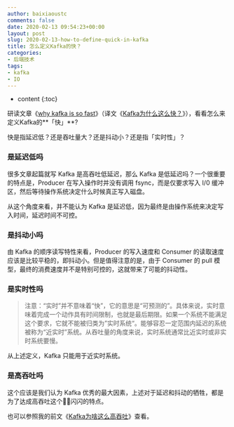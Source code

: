 ```yaml
---
author: baixiaoustc
comments: false
date: 2020-02-13 09:54:23+00:00
layout: post
slug: 2020-02-13-how-to-define-quick-in-kafka
title: 怎么定义Kafka的快？
categories:
- 后端技术
tags:
- kafka 
- IO
---
```


* content 
{:toc}

研读文章《[why kafka is so fast](https://medium.com/swlh/why-kafka-is-so-fast-bde0d987cd03)》（译文《[Kafka为什么这么快？](https://mp.weixin.qq.com/s/wq08nVDHVR1lOJBK4KZbyA)》），看看怎么来定义Kafka的**「快」**?

快是指延迟低？还是吞吐量大？还是抖动小？还是指「实时性」？

### 是延迟低吗

很多文章起篇就写 Kafka 是高吞吐低延迟，那么 Kafka 是低延迟吗？一个很重要的特点是，Producer 在写入操作时并没有调用 fsync，而是仅要求写入 I/0 缓冲区，然后等待操作系统决定什么时候真正写入磁盘。

从这个角度来看，并不能认为 Kafka 是延迟低，因为最终是由操作系统来决定写入时间，延迟时间不可控。

### 是抖动小吗

由 Kafka 的顺序读写特性来看，Producer 的写入速度和 Consumer 的读取速度应该是比较平稳的，即抖动小。但是值得注意的是，由于 Consumer 的 pull 模型，最终的消费速度并不是特别可控的，这就带来了可能的抖动性。

### 是实时性吗

> 注意：“实时”并不意味着“快”，它的意思是“可预测的”。具体来说，实时意味着完成一个动作具有时间限制，也就是最后期限。如果一个系统不能满足这个要求，它就不能被归类为”实时系统“。能够容忍一定范围内延迟的系统被称为“近实时”系统。从吞吐量的角度来说，实时系统通常比近实时或非实时系统要慢。

从上述定义，Kafka 只能用于近实时系统。

### 是高吞吐吗

这个应该是我们认为 Kafka 优秀的最大因素，上述对于延迟和抖动的牺牲，都是为了达成高吞吐这个🐂🍺闪闪的特点。

也可以参照我的前文《[Kafka为啥这么高吞吐](https://baixiaoustc.github.io/2019/07/10/2019-07-10-kafka-why-so-high-write-throughput/)》查看。